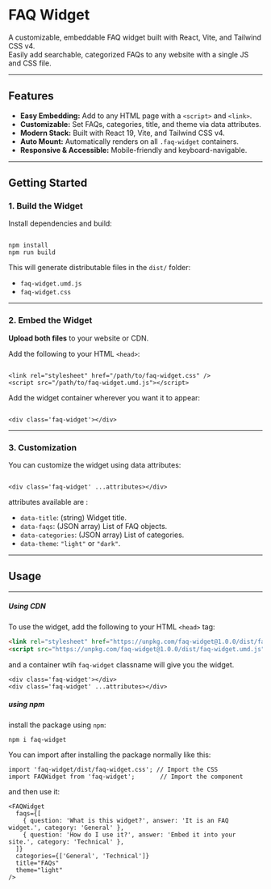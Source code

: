# FAQ Widget

A customizable, embeddable FAQ widget built with React, Vite, and Tailwind CSS v4.  
Easily add searchable, categorized FAQs to any website with a single JS and CSS file.

---

## Features

- **Easy Embedding:** Add to any HTML page with a `<script>` and `<link>`.
- **Customizable:** Set FAQs, categories, title, and theme via data attributes.
- **Modern Stack:** Built with React 19, Vite, and Tailwind CSS v4.
- **Auto Mount:** Automatically renders on all `.faq-widget` containers.
- **Responsive &amp; Accessible:** Mobile-friendly and keyboard-navigable.

---

## Getting Started

### 1. Build the Widget

Install dependencies and build:

```

npm install
npm run build

```

This will generate distributable files in the `dist/` folder:
- `faq-widget.umd.js`
- `faq-widget.css`

---

### 2. Embed the Widget

**Upload both files** to your website or CDN.

Add the following to your HTML `<head>`:

```

<link rel="stylesheet" href="/path/to/faq-widget.css" />
<script src="/path/to/faq-widget.umd.js"></script>

```

Add the widget container wherever you want it to appear:

```

<div class='faq-widget'></div>

```

---

### 3. Customization

You can customize the widget using data attributes:

```

<div class='faq-widget' ...attributes></div>

```
attributes available are : 
- `data-title`: (string) Widget title.
- `data-faqs`: (JSON array) List of FAQ objects.
- `data-categories`: (JSON array) List of categories.
- `data-theme`: `"light"` or `"dark"`.

---

## Usage
---
##### Using CDN
To use the widget, add the following to your HTML `<head>` tag:

```html
<link rel="stylesheet" href="https://unpkg.com/faq-widget@1.0.0/dist/faq-widget.css">
<script src="https://unpkg.com/faq-widget@1.0.0/dist/faq-widget.umd.js"></script>
```
and a container wtih `faq-widget` classname will give you the widget. 
```
<div class='faq-widget'></div>
<div class='faq-widget' ...attributes></div> 
```

##### using npm
install the package using `npm`:
```
npm i faq-widget
```
You can import after installing the package normally like this: 
```
import 'faq-widget/dist/faq-widget.css'; // Import the CSS
import FAQWidget from 'faq-widget';       // Import the component
```
and then use it:
```
<FAQWidget 
  faqs={[
    { question: 'What is this widget?', answer: 'It is an FAQ widget.', category: 'General' },
    { question: 'How do I use it?', answer: 'Embed it into your site.', category: 'Technical' },
  ]}
  categories={['General', 'Technical']}
  title="FAQs"
  theme="light"
/>
```